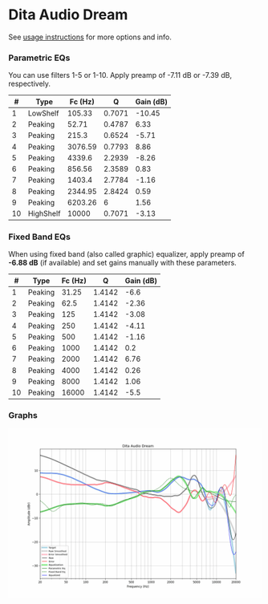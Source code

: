 # Dita Audio Dream
See [usage instructions](https://github.com/jaakkopasanen/AutoEq#usage) for more options and info.

### Parametric EQs
You can use filters 1-5 or 1-10. Apply preamp of -7.11 dB or -7.39 dB, respectively.

|   # | Type      |   Fc (Hz) |      Q |   Gain (dB) |
|-----|-----------|-----------|--------|-------------|
|   1 | LowShelf  |    105.33 | 0.7071 |      -10.45 |
|   2 | Peaking   |     52.71 | 0.4787 |        6.33 |
|   3 | Peaking   |    215.3  | 0.6524 |       -5.71 |
|   4 | Peaking   |   3076.59 | 0.7793 |        8.86 |
|   5 | Peaking   |   4339.6  | 2.2939 |       -8.26 |
|   6 | Peaking   |    856.56 | 2.3589 |        0.83 |
|   7 | Peaking   |   1403.4  | 2.7784 |       -1.16 |
|   8 | Peaking   |   2344.95 | 2.8424 |        0.59 |
|   9 | Peaking   |   6203.26 | 6      |        1.56 |
|  10 | HighShelf |  10000    | 0.7071 |       -3.13 |

### Fixed Band EQs
When using fixed band (also called graphic) equalizer, apply preamp of **-6.88 dB** (if available) and set gains manually with these parameters.

|   # | Type    |   Fc (Hz) |      Q |   Gain (dB) |
|-----|---------|-----------|--------|-------------|
|   1 | Peaking |     31.25 | 1.4142 |       -6.6  |
|   2 | Peaking |     62.5  | 1.4142 |       -2.36 |
|   3 | Peaking |    125    | 1.4142 |       -3.08 |
|   4 | Peaking |    250    | 1.4142 |       -4.11 |
|   5 | Peaking |    500    | 1.4142 |       -1.16 |
|   6 | Peaking |   1000    | 1.4142 |        0.2  |
|   7 | Peaking |   2000    | 1.4142 |        6.76 |
|   8 | Peaking |   4000    | 1.4142 |        0.26 |
|   9 | Peaking |   8000    | 1.4142 |        1.06 |
|  10 | Peaking |  16000    | 1.4142 |       -5.5  |

### Graphs
![](./Dita%20Audio%20Dream.png)
